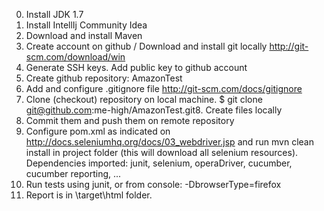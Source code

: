 0. Install JDK 1.7
1. Install IntellIj Community Idea
2. Download and install Maven
3. Create account on github / Download and install git locally http://git-scm.com/download/win 
4. Generate SSH keys. Add public key to github account
5. Create github repository: AmazonTest
6. Add and configure .gitignore file http://git-scm.com/docs/gitignore 
7. Clone (checkout) repository on local machine. 
	$ git  clone git@github.com:me-high/AmazonTest.git8. Create files locally
8. Commit them and push them on remote repository
9. Configure pom.xml as indicated on http://docs.seleniumhq.org/docs/03_webdriver.jsp and run mvn clean install in project folder (this will download all selenium resources). 
	Dependencies imported: junit, selenium, operaDriver, cucumber, cucumber reporting, ...
10. Run tests using junit, or from console: -DbrowserType=firefox
11. Report is in \target\html folder.